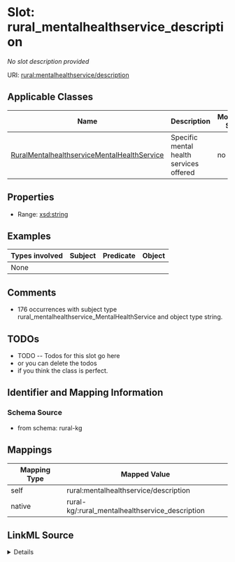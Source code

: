 

# Slot: rural_mentalhealthservice_description


_No slot description provided_





URI: [rural:mentalhealthservice/description](http://sail.ua.edu/ruralkg/mentalhealthservice/description)



<!-- no inheritance hierarchy -->





## Applicable Classes

| Name | Description | Modifies Slot |
| --- | --- | --- |
| [RuralMentalhealthserviceMentalHealthService](../classes/RuralMentalhealthserviceMentalHealthService.md) | Specific mental health services offered |  no  |







## Properties

* Range: [xsd:string](http://www.w3.org/2001/XMLSchema#string)






## Examples

| Types involved | Subject | Predicate | Object |
| --- | --- | --- | --- |
| None |  |  |  |


## Comments

* 176 occurrences with subject type rural_mentalhealthservice_MentalHealthService and object type string.

## TODOs

* TODO -- Todos for this slot go here
* or you can delete the todos
* if you think the class is perfect.

## Identifier and Mapping Information







### Schema Source


* from schema: rural-kg




## Mappings

| Mapping Type | Mapped Value |
| ---  | ---  |
| self | rural:mentalhealthservice/description |
| native | rural-kg/:rural_mentalhealthservice_description |




## LinkML Source

<details>
```yaml
name: rural_mentalhealthservice_description
description: No slot description provided
todos:
- TODO -- Todos for this slot go here
- or you can delete the todos
- if you think the class is perfect.
comments:
- 176 occurrences with subject type rural_mentalhealthservice_MentalHealthService
  and object type string.
examples:
- value: 'rural:mentalhealthservice/MHS_PVTN rural:mentalhealthservice/description
    A charitable organization that does not qualify as a public charity.

    '
from_schema: rural-kg
rank: 1000
slot_uri: rural:mentalhealthservice/description
alias: rural_mentalhealthservice_description
domain_of:
- rural_mentalhealthservice_MentalHealthService
range: string

```
</details>